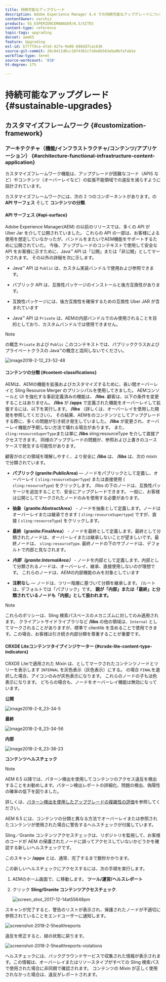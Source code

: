 ```yaml
---
title: 持続可能なアップグレード
description: Adobe Experience Manager 6.4 での持続可能なアップグレードについて説明します。
contentOwner: sarchiz
products: SG_EXPERIENCEMANAGER/6.5/SITES
content-type: reference
topic-tags: upgrading
docset: aem65
feature: Upgrading
exl-id: b777fdca-e7a5-427a-9e86-688dd7cac636
source-git-commit: 26c0411d6cc16f4361cfa9e6b563eba0bfafab1e
workflow-type: tm+mt
source-wordcount: '838'
ht-degree: 17%

---
```


# 持続可能なアップグレード{#sustainable-upgrades}

## カスタマイズフレームワーク {#customization-framework}

### アーキテクチャ（機能/インフラストラクチャ/コンテンツ/アプリケーション）  {#architecture-functional-infrastructure-content-application}

カスタマイズフレームワーク機能は、アップグレードが困難なコード（APIS など）やコンテンツ（オーバーレイなど）の拡張不能領域での違反を減らすように設計されています。

カスタマイズフレームワークには、次の 2 つのコンポーネントがあります。の **API サーフェス** そして **コンテンツの分類**.

#### API サーフェス {#api-surface}

Adobe Experience Manager(AEM) の以前のリリースでは、多くの API が Uber Jar を介して公開されていました。 これらの API の一部は、お客様による使用を想定していなかったが、バンドルをまたいでAEM機能をサポートするために公開されていた。 今後、アップグレードのコンテキストで使用して安全な API をお客様に示すために、Java™ API は「公開」または「非公開」としてマークされます。 その以外の詳細を次に示します。

* Java™ API は `Public` は、カスタム実装バンドルで使用および参照できます。

* パブリック API は、互換性パッケージのインストールと後方互換性があります。
* 互換性パッケージには、後方互換性を確保するための互換性 Uber JAR が含まれています
* Java™ API は `Private` は、AEMの内部バンドルでのみ使用されることを目的としており、カスタムバンドルでは使用できません。

>[!NOTE]
>
>の概念 `Private` および `Public` このコンテキストでは、パブリッククラスおよびプライベートクラスの Java™の概念と混同しないでください。

![image2018-2-12_23-52-48](assets/image2018-2-12_23-52-48.png)

#### コンテンツの分類 {#content-classifications}

AEMは、AEMの機能を拡張およびカスタマイズするために、長い間オーバーレイと Sling Resource Merger のプリンシパルを使用してきました。 AEMコンソールと UI を強化する事前定義済みの機能は、 **/libs**. 顧客は、以下の条件を変更することはありません。 **/libs** が **/apps** で定義された機能をオーバーレイして拡張するには、以下を実行します。 **/libs** （詳しくは、オーバーレイを使用した開発を参照してください）。 その結果、AEMをのコンテンツとしてアップグレードする際に、多くの問題が引き続き発生していました。 **/libs** が変更され、オーバーレイ機能が予期しない方法で壊れる場合があります。 また、 `sling:resourceSuperType`または単に **/libs** sling:resourceType を介して直接アクセスできます。 同様のアップグレードの問題が、参照および上書きのユースケースで発生する可能性があります。

顧客がのどの領域を理解しやすく、より安全に **/libs** は、 **/libs** は、次の mixin で分類されています。

* **パブリック (granite:PublicArea)**  — ノードをパブリックとして定義し、オーバーレイ ( `sling:resourceSuperType`) または直接使用 ( `sling:resourceType`) をクリックします。 /libs の下のノードは、互換性パッケージを追加することで、安全にアップグレードできます。 一般に、お客様は公開としてマークされたノードのみを使用する必要があります。

* **抽象（granite:AbstractArea）** - ノードを抽象として定義します。ノードはオーバーレイまたは継承できます ( `sling:resourceSupertype`) ですが、直接 ( `sling:resourceType`) をクリックします。

* **最終（granite:FinalArea）** - ノードを最終として定義します。最終として分類されたノードは、オーバーレイまたは継承しないことが望ましいです。最終ノードは、 `sling:resourceType`. 最終ノードの下のサブノードは、デフォルトで内部と見なされます。

* ***内部（granite:InternalArea）*** - ノードを内部として定義します。内部として分類されるノードは、オーバーレイ、継承、直接使用しないのが理想です。 これらのノードは、AEMの内部機能のみを対象としています

* **注釈なし**  — ノードは、ツリー階層に基づいて分類を継承します。 /ルートは、デフォルトでは「パブリック」です。 **親が「内部」または「最終」と分類されているノードも「内部」として扱われます。**

>[!NOTE]
>
これらのポリシーは、Sling 検索パスベースのメカニズムに対してのみ適用されます。 クライアントサイドライブラリなど **/libs** の他の領域は、`Internal` としてマークされることがありますが、標準で clientlib を含めることで使用できます。この場合、お客様は引き続き内部分類を尊重することが重要です。

#### CRXDE Liteコンテンツタイプインジケーター {#crxde-lite-content-type-indicators}

CRXDE Liteで適用された Mixin は、としてマークされたコンテンツノードとツリーを表示します `INTERNAL` を灰色表示（灰色表示）にする。 の場合 `FINAL`を選択した場合、アイコンのみが灰色表示になります。 これらのノードの子も淡色表示になります。 どちらの場合も、ノードをオーバーレイ機能は無効になっています。

**公開**

![image2018-2-8_23-34-5](assets/image2018-2-8_23-34-5.png)

**最終**

![image2018-2-8_23-34-56](assets/image2018-2-8_23-34-56.png)

**内部**

![image2018-2-8_23-38-23](assets/image2018-2-8_23-38-23.png)

**コンテンツヘルスチェック**

>[!NOTE]
>
AEM 6.5 以降では、パターン検出を使用してコンテンツのアクセス違反を検出することをお勧めします。パターン検出レポートの詳細化、問題の検出、偽陽性の確率の低下を図りました。
>
詳しくは、[パターン検出を使用したアップグレードの複雑性の評価](/help/sites-deploying/pattern-detector.md)を参照してください。

AEM 6.5 には、コンテンツの分類と異なる方法でオーバーレイまたは参照されたコンテンツが使用された場合に警告するヘルスチェックが付属しています。

Sling／Granite コンテンツアクセスチェックは、リポジトリを監視して、お客様のコードが AEM の保護されたノードに誤ってアクセスしていないかどうかを確認する新しいヘルスチェックです。

このスキャン **/apps** とは、通常、完了するまで数秒かかります。

この新しいヘルスチェックにアクセスするには、次の手順を実行します。

1. AEMのホーム画面で、に移動します。 **ツール/運営/ヘルスレポート**
1. クリック **Sling/Granite コンテンツアクセスチェック**.

   ![screen_shot_2017-12-14at55648pm](assets/screen_shot_2017-12-14at55648pm.png)

スキャンが完了すると、警告のリストが表示され、保護されたノードが不適切に参照されていることをエンドユーザーに通知します。

![screenshot-2018-2-5healthreports](assets/screenshot-2018-2-5healthreports.png)

違反を修正すると、緑の状態に戻ります。

![screenshot-2018-2-5healthreports-violations](assets/screenshot-2018-2-5healthreports-violations.png)

ヘルスチェックには、バックグラウンドサービスで収集された情報が表示されます。この情報は、オーバーレイまたはリソースタイプがすべての Sling 検索パスで使用された場合に非同期で確認されます。 コンテンツの Mixin が正しく使用されなかった場合は、違反がレポートされます。
